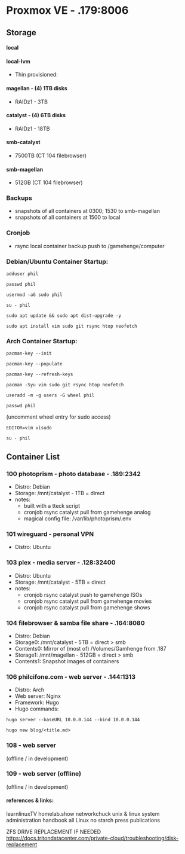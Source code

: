 # Proxmox VE - .179:8006

## Storage

#### local

#### local-lvm
- Thin provisioned:

#### magellan - (4) 1TB disks
- RAIDz1 - 3TB

#### catalyst - (4) 6TB disks
- RAIDz1 - 18TB

#### smb-catalyst 
- 7500TB (CT 104 filebrowser)
#### smb-magellan 
- 512GB (CT 104 filebrowser)

### Backups

- snapshots of all containers at 0300; 1530 to smb-magellan
- snapshots of all containers at 1500 to local

### Cronjob

- rsync local container backup push to /gamehenge/computer


### Debian/Ubuntu Container Startup:

```shell
adduser phil
```
```shell
passwd phil
```
```shell
usermod -aG sudo phil
```
```shell
su - phil
```
```shell
sudo apt update && sudo apt dist-upgrade -y
```
```shell
sudo apt install vim sudo git rsync htop neofetch
```

### Arch Container Startup:

```shell
pacman-key --init
```
```shell
pacman-key --populate
```
```shell
pacman-key --refresh-keys
```
```shell
pacman -Syu vim sudo git rsync htop neofetch
```
```shell
useradd -m -g users -G wheel phil
```
```shell
passwd phil
```
(uncomment wheel entry for sudo access)
```shell
EDITOR=vim visudo 
```

```shell
su - phil
```

## Container List

### 100 photoprism - photo database - .189:2342
- Distro: Debian
- Storage: /mnt/catalyst - 1TB = direct
- notes:
	- built with a tteck script
	- cronjob rsync catalyst pull from gamehenge analog
	- magical config file: /var/lib/photoprism/.env

### 101 wireguard - personal VPN
- Distro: Ubuntu


### 103 plex - media server - .128:32400 
- Distro: Ubuntu
- Storage: /mnt/catalyst - 5TB = direct
- notes:
	- cronjob rsync catalyst push to gamehenge ISOs
	- cronjob rsync catalyst pull from gamehenge movies
	- cronjob rsync catalyst pull from gamehenge shows

### 104 filebrowser & samba file share - .164:8080
- Distro: Debian
- Storage0: /mnt/catalyst - 5TB = direct > smb
- Contents0: Mirror of (most of) /Volumes/Gamhenge from .187
- Storage1: /mnt/magellan - 512GB = direct > smb
- Contents1: Snapshot images of containers


### 106 philcifone.com - web server - .144:1313
- Distro: Arch
- Web server: Nginx
- Framework: Hugo
- Hugo commands:
```shell
hugo server --baseURL 10.0.0.144 --bind 10.0.0.144
```
```shell
hugo new blog/<title.md>
```

### 108 - web server
(offline / in development)

### 109 - web server (offline)
(offline / in development)

#### references & links:
learnlinuxTV
homelab.show
networkchuck
unix & linux system administration handbook
all Linux no starch press publications

ZFS DRIVE REPLACEMENT IF NEEDED
https://docs.tritondatacenter.com/private-cloud/troubleshooting/disk-replacement
